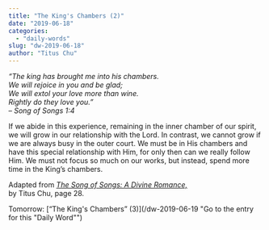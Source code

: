```yaml
---
title: "The King's Chambers (2)"
date: "2019-06-18"
categories: 
  - "daily-words"
slug: "dw-2019-06-18"
author: "Titus Chu"
---
```


_“The king has brought me into his chambers._  
_We will rejoice in you and be glad;_  
_We will extol your love more than wine._  
_Rightly do they love you.”_  
_– Song of Songs 1:4_

If we abide in this experience, remaining in the inner chamber of our spirit, we will grow in our relationship with the Lord. In contrast, we cannot grow if we are always busy in the outer court. We must be in His chambers and have this special relationship with Him, for only then can we really follow Him. We must not focus so much on our works, but instead, spend more time in the King’s chambers.

Adapted from _[The Song of Songs: A Divine Romance,](/song-of-songs-dr/)_  
by Titus Chu, page 28.

Tomorrow: [“The King's Chambers” (3)](/dw-2019-06-19 "Go to the entry for this "Daily Word"")
